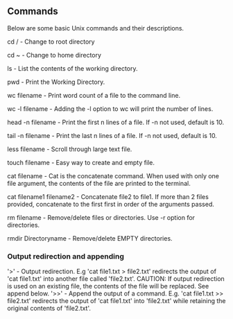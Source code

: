 ## Commands

Below are some basic Unix commands and their descriptions.

cd /			 - Change to root directory

cd ~			 - Change to home directory

ls 			 - List the contents of the working directory.

pwd 			 - Print the Working Directory.

wc filename		 - Print word count of a file to the command line.

wc -l filename 		 - Adding the -l option to wc will print the number of lines.

head -n filename	 - Print the first n lines of a file. If -n not used, default is 10.

tail -n filename 	 - Print the last n lines of a file. If -n not used, default is 10.

less filename 		 - Scroll through large text file.

touch filename 		 - Easy way to create and empty file.

cat filename 		 - Cat is the concatenate command. When used with only one file argument,
 the contents of the file are printed to the terminal.

cat filename1 filename2  - Concatenate file2 to file1. If more than 2 files provided, concatenate to 
the first first in order of the arguments passed.

rm filename 		 - Remove/delete files or directories. Use -r option for directories.

rmdir Directoryname 	 - Remove/delete EMPTY directories.

### Output redirection and appending

'>' 			 - Output redirection. E.g 'cat file1.txt > file2.txt' redirects the output of 
'cat file1.txt' into another file called 'file2.txt'. CAUTION: If output redirection is used on an
existing file, the contents of the file will be replaced. See append below.
'>>' 			 - Append the output of a command. E.g. 'cat file1.txt >> file2.txt' redirects
the output of 'cat file1.txt' into 'file2.txt' while retaining the original contents of 'file2.txt'. 
